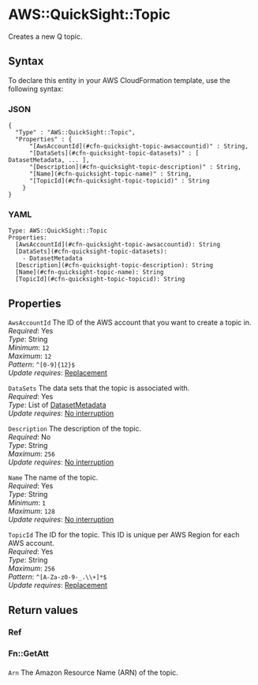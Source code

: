 # AWS::QuickSight::Topic<a name="aws-resource-quicksight-topic"></a>

Creates a new Q topic\.

## Syntax<a name="aws-resource-quicksight-topic-syntax"></a>

To declare this entity in your AWS CloudFormation template, use the following syntax:

### JSON<a name="aws-resource-quicksight-topic-syntax.json"></a>

```
{
  "Type" : "AWS::QuickSight::Topic",
  "Properties" : {
      "[AwsAccountId](#cfn-quicksight-topic-awsaccountid)" : String,
      "[DataSets](#cfn-quicksight-topic-datasets)" : [ DatasetMetadata, ... ],
      "[Description](#cfn-quicksight-topic-description)" : String,
      "[Name](#cfn-quicksight-topic-name)" : String,
      "[TopicId](#cfn-quicksight-topic-topicid)" : String
    }
}
```

### YAML<a name="aws-resource-quicksight-topic-syntax.yaml"></a>

```
Type: AWS::QuickSight::Topic
Properties: 
  [AwsAccountId](#cfn-quicksight-topic-awsaccountid): String
  [DataSets](#cfn-quicksight-topic-datasets): 
    - DatasetMetadata
  [Description](#cfn-quicksight-topic-description): String
  [Name](#cfn-quicksight-topic-name): String
  [TopicId](#cfn-quicksight-topic-topicid): String
```

## Properties<a name="aws-resource-quicksight-topic-properties"></a>

`AwsAccountId`  <a name="cfn-quicksight-topic-awsaccountid"></a>
The ID of the AWS account that you want to create a topic in\.  
*Required*: Yes  
*Type*: String  
*Minimum*: `12`  
*Maximum*: `12`  
*Pattern*: `^[0-9]{12}$`  
*Update requires*: [Replacement](https://docs.aws.amazon.com/AWSCloudFormation/latest/UserGuide/using-cfn-updating-stacks-update-behaviors.html#update-replacement)

`DataSets`  <a name="cfn-quicksight-topic-datasets"></a>
The data sets that the topic is associated with\.  
*Required*: Yes  
*Type*: List of [DatasetMetadata](aws-properties-quicksight-topic-datasetmetadata.md)  
*Update requires*: [No interruption](https://docs.aws.amazon.com/AWSCloudFormation/latest/UserGuide/using-cfn-updating-stacks-update-behaviors.html#update-no-interrupt)

`Description`  <a name="cfn-quicksight-topic-description"></a>
The description of the topic\.  
*Required*: No  
*Type*: String  
*Maximum*: `256`  
*Update requires*: [No interruption](https://docs.aws.amazon.com/AWSCloudFormation/latest/UserGuide/using-cfn-updating-stacks-update-behaviors.html#update-no-interrupt)

`Name`  <a name="cfn-quicksight-topic-name"></a>
The name of the topic\.  
*Required*: Yes  
*Type*: String  
*Minimum*: `1`  
*Maximum*: `128`  
*Update requires*: [No interruption](https://docs.aws.amazon.com/AWSCloudFormation/latest/UserGuide/using-cfn-updating-stacks-update-behaviors.html#update-no-interrupt)

`TopicId`  <a name="cfn-quicksight-topic-topicid"></a>
The ID for the topic\. This ID is unique per AWS Region for each AWS account\.  
*Required*: Yes  
*Type*: String  
*Maximum*: `256`  
*Pattern*: `^[A-Za-z0-9-_.\\+]*$`  
*Update requires*: [Replacement](https://docs.aws.amazon.com/AWSCloudFormation/latest/UserGuide/using-cfn-updating-stacks-update-behaviors.html#update-replacement)

## Return values<a name="aws-resource-quicksight-topic-return-values"></a>

### Ref<a name="aws-resource-quicksight-topic-return-values-ref"></a>

### Fn::GetAtt<a name="aws-resource-quicksight-topic-return-values-fn--getatt"></a>

#### <a name="aws-resource-quicksight-topic-return-values-fn--getatt-fn--getatt"></a>

`Arn`  <a name="Arn-fn::getatt"></a>
The Amazon Resource Name \(ARN\) of the topic\.